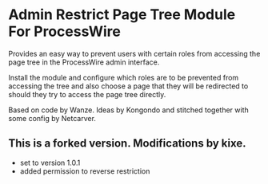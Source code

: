 Admin Restrict Page Tree Module For ProcessWire
===============================================

Provides an easy way to prevent users with certain roles from accessing the page tree in the ProcessWire admin
interface.

Install the module and configure which roles are to be prevented from accessing the tree and also choose a page that
they will be redirected to should they try to access the page tree directly.

Based on code by Wanze. Ideas by Kongondo and stitched together with some config by Netcarver.

## This is a forked version. Modifications by kixe.
+ set to version 1.0.1
+ added permission to reverse restriction
